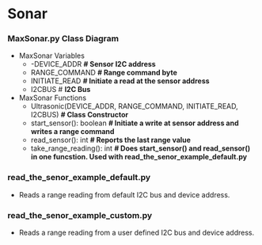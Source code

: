 # Sonar


### MaxSonar.py Class Diagram
- MaxSonar Variables
  - -DEVICE_ADDR **# Sensor I2C address**
  - RANGE_COMMAND **# Range command byte**
  - INITIATE_READ **# Initiate a read at the sensor address**
  - I2CBUS # **I2C Bus**
- MaxSonar Functions
  + Ultrasonic(DEVICE_ADDR, RANGE_COMMAND, INITIATE_READ, I2CBUS) **# Class Constructor**
  + start_sensor(): boolean **# Initiate a write at sensor address and writes a range command**
  + read_sensor(): int **# Reports the last range value**
  + take_range_reading(): int **# Does start_sensor() and read_sensor() in one funcstion. Used with read_the_senor_example_default.py** 

### read_the_senor_example_default.py
* Reads a range reading from default I2C bus and device address.

### read_the_senor_example_custom.py
* Reads a range reading from a user defined I2C bus and device address.
